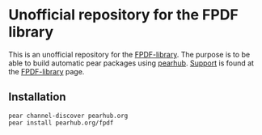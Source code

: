 Unofficial repository for the FPDF library
==

This is an unofficial repository for the [FPDF-library](http://fpdf.org). The purpose is to be able to build automatic pear packages using [pearhub](http://pearhub.org). [Support](http://fpdf.org/phorum/) is found at the [FPDF-library](http://fpdf.org) page.

Installation
--

    pear channel-discover pearhub.org
    pear install pearhub.org/fpdf   